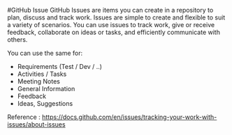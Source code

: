 #GitHub Issue
GitHub Issues are items you can create in a repository to plan, discuss and track work. 
Issues are simple to create and flexible to suit a variety of scenarios. You can use issues
to track work, give or receive feedback, collaborate on ideas or tasks, and efficiently communicate with others.

You can use the same for:
- Requirements (Test / Dev / ..)
- Activities / Tasks
- Meeting Notes
- General Information
- Feedback
- Ideas, Suggestions


Reference : https://docs.github.com/en/issues/tracking-your-work-with-issues/about-issues
